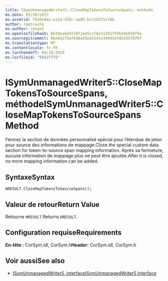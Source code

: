 ```yaml
---
title: ISymUnmanagedWriter5::CloseMapTokensToSourceSpans, méthode
ms.date: 03/30/2017
ms.assetid: f8a0c0a2-a11d-436c-aa85-bc110215cfd6
author: rpetrusha
ms.author: ronpet
ms.openlocfilehash: 6b3dea6b9710f1ee5ccf8c51261f59b2de026f5e
ms.sourcegitcommit: 0be8a279af6d8a43e03141e349d3efd5d35f8767
ms.translationtype: MT
ms.contentlocale: fr-FR
ms.lasthandoff: 04/18/2019
ms.locfileid: "59127775"
---
```

# <a name="isymunmanagedwriter5closemaptokenstosourcespans-method"></a><span data-ttu-id="2a46a-102">ISymUnmanagedWriter5::CloseMapTokensToSourceSpans, méthode</span><span class="sxs-lookup"><span data-stu-id="2a46a-102">ISymUnmanagedWriter5::CloseMapTokensToSourceSpans Method</span></span>
<span data-ttu-id="2a46a-103">Fermez la section de données personnalisé spécial pour l’étendue de jeton pour source des informations de mappage.</span><span class="sxs-lookup"><span data-stu-id="2a46a-103">Close the special custom data section for token-to-source span mapping information.</span></span> <span data-ttu-id="2a46a-104">Après sa fermeture, aucune information de mappage plus ne peut être ajoutée.</span><span class="sxs-lookup"><span data-stu-id="2a46a-104">After it is closed, no more mapping information can be added.</span></span>  
  
## <a name="syntax"></a><span data-ttu-id="2a46a-105">Syntaxe</span><span class="sxs-lookup"><span data-stu-id="2a46a-105">Syntax</span></span>  
  
```idl  
HRESULT CloseMapTokensToSourceSpans();  
```  
  
## <a name="return-value"></a><span data-ttu-id="2a46a-106">Valeur de retour</span><span class="sxs-lookup"><span data-stu-id="2a46a-106">Return Value</span></span>  
 <span data-ttu-id="2a46a-107">Retourne `HRESULT`.</span><span class="sxs-lookup"><span data-stu-id="2a46a-107">Returns `HRESULT`.</span></span>  
  
## <a name="requirements"></a><span data-ttu-id="2a46a-108">Configuration requise</span><span class="sxs-lookup"><span data-stu-id="2a46a-108">Requirements</span></span>  
 <span data-ttu-id="2a46a-109">**En-tête :** CorSym.idl, CorSym.h</span><span class="sxs-lookup"><span data-stu-id="2a46a-109">**Header:** CorSym.idl, CorSym.h</span></span>  
  
## <a name="see-also"></a><span data-ttu-id="2a46a-110">Voir aussi</span><span class="sxs-lookup"><span data-stu-id="2a46a-110">See also</span></span>

- [<span data-ttu-id="2a46a-111">ISymUnmanagedWriter5, interface</span><span class="sxs-lookup"><span data-stu-id="2a46a-111">ISymUnmanagedWriter5 Interface</span></span>](../../../../docs/framework/unmanaged-api/diagnostics/isymunmanagedwriter5-interface.md)

